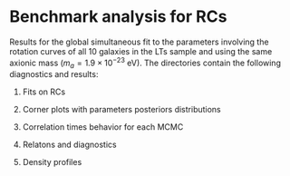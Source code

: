 # Benchmark analysis for RCs

Results for the global simultaneous fit to the parameters involving the rotation curves of all 10 galaxies in the
LTs sample and using the same axionic mass ($m_{a}=1.9\times10^{-23}$ eV). The directories contain the following diagnostics and results:

1. Fits on RCs

2. Corner plots with parameters posteriors distributions

3. Correlation times behavior for each MCMC

4. Relatons and diagnostics

5. Density profiles
